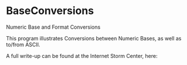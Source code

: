 # BaseConversions
Numeric Base and Format Conversions

This program illustrates Conversions between Numeric Bases, as well as to/from ASCII.

A full write-up can be found at the Internet Storm Center, here: 


